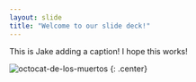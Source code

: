 ```yaml
---
layout: slide
title: "Welcome to our slide deck!"
---
```


This is Jake adding a caption! I hope this works!

![octocat-de-los-muertos](https://octodex.github.com/images/octocat-de-los-muertos.jpg)
{: .center}
